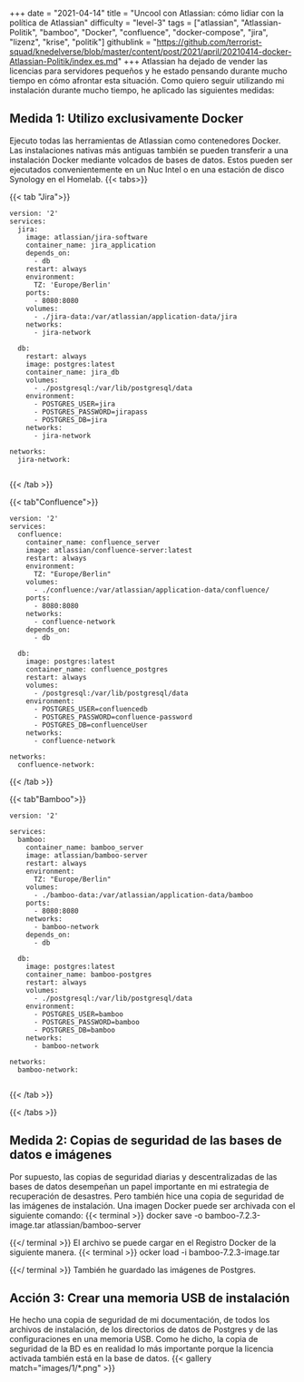 +++
date = "2021-04-14"
title = "Uncool con Atlassian: cómo lidiar con la política de Atlassian"
difficulty = "level-3"
tags = ["atlassian", "Atlassian-Politik", "bamboo", "Docker", "confluence", "docker-compose", "jira", "lizenz", "krise", "politik"]
githublink = "https://github.com/terrorist-squad/knedelverse/blob/master/content/post/2021/april/20210414-docker-Atlassian-Politik/index.es.md"
+++
Atlassian ha dejado de vender las licencias para servidores pequeños y he estado pensando durante mucho tiempo en cómo afrontar esta situación. Como quiero seguir utilizando mi instalación durante mucho tiempo, he aplicado las siguientes medidas:
## Medida 1: Utilizo exclusivamente Docker
Ejecuto todas las herramientas de Atlassian como contenedores Docker. Las instalaciones nativas más antiguas también se pueden transferir a una instalación Docker mediante volcados de bases de datos. Estos pueden ser ejecutados convenientemente en un Nuc Intel o en una estación de disco Synology en el Homelab.
{{< tabs>}}


{{< tab "Jira">}}


```
version: '2'
services:
  jira:
    image: atlassian/jira-software
    container_name: jira_application
    depends_on:
      - db
    restart: always
    environment:
      TZ: 'Europe/Berlin'
    ports:
      - 8080:8080
    volumes:
      - ./jira-data:/var/atlassian/application-data/jira
    networks:
      - jira-network
      
  db:
    restart: always
    image: postgres:latest
    container_name: jira_db
    volumes:
      - ./postgresql:/var/lib/postgresql/data
    environment:
      - POSTGRES_USER=jira
      - POSTGRES_PASSWORD=jirapass
      - POSTGRES_DB=jira
    networks:
      - jira-network

networks:
  jira-network:


```

{{< /tab >}}


{{< tab"Confluence">}}


```
version: '2'
services:
  confluence:
    container_name: confluence_server
    image: atlassian/confluence-server:latest
    restart: always
    environment:
      TZ: "Europe/Berlin"
    volumes:
      - ./confluence:/var/atlassian/application-data/confluence/
    ports:
      - 8080:8080
    networks:
      - confluence-network
    depends_on:
      - db

  db:
    image: postgres:latest
    container_name: confluence_postgres
    restart: always
    volumes:
      - /postgresql:/var/lib/postgresql/data
    environment:
      - POSTGRES_USER=confluencedb
      - POSTGRES_PASSWORD=confluence-password
      - POSTGRES_DB=confluenceUser
    networks:
      - confluence-network

networks:
  confluence-network:

```

{{< /tab >}}


{{< tab"Bamboo">}}


```
version: '2'

services:
  bamboo:
    container_name: bamboo_server
    image: atlassian/bamboo-server
    restart: always
    environment:
      TZ: "Europe/Berlin"
    volumes:
      - ./bamboo-data:/var/atlassian/application-data/bamboo
    ports:
      - 8080:8080
    networks:
      - bamboo-network
    depends_on:
      - db

  db:
    image: postgres:latest
    container_name: bamboo-postgres
    restart: always
    volumes:
      - ./postgresql:/var/lib/postgresql/data
    environment:
      - POSTGRES_USER=bamboo
      - POSTGRES_PASSWORD=bamboo
      - POSTGRES_DB=bamboo
    networks:
      - bamboo-network

networks:
  bamboo-network:


```

{{< /tab >}}


{{< /tabs >}}


## Medida 2: Copias de seguridad de las bases de datos e imágenes
Por supuesto, las copias de seguridad diarias y descentralizadas de las bases de datos desempeñan un papel importante en mi estrategia de recuperación de desastres. Pero también hice una copia de seguridad de las imágenes de instalación. Una imagen Docker puede ser archivada con el siguiente comando:
{{< terminal >}}
docker save -o bamboo-7.2.3-image.tar atlassian/bamboo-server

{{</ terminal >}}
El archivo se puede cargar en el Registro Docker de la siguiente manera.
{{< terminal >}}
ocker load -i bamboo-7.2.3-image.tar

{{</ terminal >}}
También he guardado las imágenes de Postgres.
## Acción 3: Crear una memoria USB de instalación
He hecho una copia de seguridad de mi documentación, de todos los archivos de instalación, de los directorios de datos de Postgres y de las configuraciones en una memoria USB. Como he dicho, la copia de seguridad de la BD es en realidad lo más importante porque la licencia activada también está en la base de datos.
{{< gallery match="images/1/*.png" >}}
